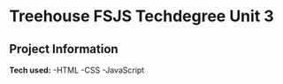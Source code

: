 # Treehouse FSJS Techdegree Unit 3 
## Project Information 
**Tech used:** 
-HTML
-CSS
-JavaScript

